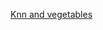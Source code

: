 [Knn and vegetables](https://github.com/Tiques1/Knn-and-vegetables/assets/112898566/c963be6d-4bca-458b-a316-701b9c745075)

